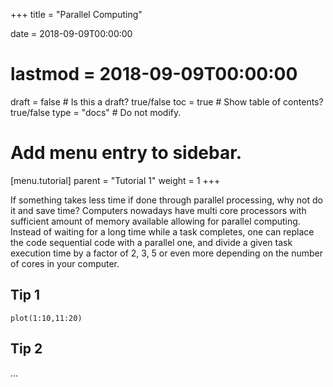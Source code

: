 +++
title = "Parallel Computing"

date = 2018-09-09T00:00:00
# lastmod = 2018-09-09T00:00:00

draft = false  # Is this a draft? true/false
toc = true  # Show table of contents? true/false
type = "docs"  # Do not modify.

# Add menu entry to sidebar.
[menu.tutorial]
  parent = "Tutorial 1"
  weight = 1
+++

If something takes less time if done through parallel processing, why not do it and save time? Computers nowadays have multi core processors with sufficient amount of memory available allowing for parallel computing. Instead of waiting for a long time while a task completes, one can replace the code sequential code with a parallel one, and divide a given task execution time by a factor of 2, 3, 5 or even more depending on the number of cores in your computer.

## Tip 1

```{r}
plot(1:10,11:20)

```


## Tip 2

...
